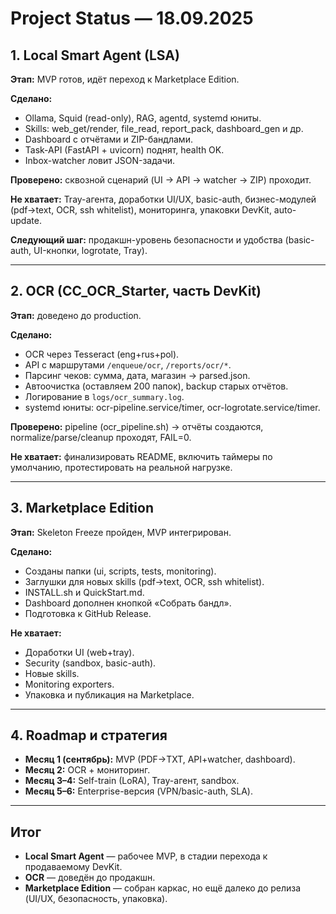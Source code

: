 # Project Status — 18.09.2025

## 1. Local Smart Agent (LSA)
**Этап:** MVP готов, идёт переход к Marketplace Edition.  

**Сделано:**  
- Ollama, Squid (read-only), RAG, agentd, systemd юниты.  
- Skills: web_get/render, file_read, report_pack, dashboard_gen и др.  
- Dashboard с отчётами и ZIP-бандлами.  
- Task-API (FastAPI + uvicorn) поднят, health OK.  
- Inbox-watcher ловит JSON-задачи.  

**Проверено:** сквозной сценарий (UI → API → watcher → ZIP) проходит.  

**Не хватает:** Tray-агента, доработки UI/UX, basic-auth, бизнес-модулей (pdf→text, OCR, ssh whitelist), мониторинга, упаковки DevKit, auto-update.  

**Следующий шаг:** продакшн-уровень безопасности и удобства (basic-auth, UI-кнопки, logrotate, Tray).  

---

## 2. OCR (CC_OCR_Starter, часть DevKit)
**Этап:** доведено до production.  

**Сделано:**  
- OCR через Tesseract (eng+rus+pol).  
- API с маршрутами `/enqueue/ocr`, `/reports/ocr/*`.  
- Парсинг чеков: сумма, дата, магазин → parsed.json.  
- Автоочистка (оставляем 200 папок), backup старых отчётов.  
- Логирование в `logs/ocr_summary.log`.  
- systemd юниты: ocr-pipeline.service/timer, ocr-logrotate.service/timer.  

**Проверено:** pipeline (ocr_pipeline.sh) → отчёты создаются, normalize/parse/cleanup проходят, FAIL=0.  

**Не хватает:** финализировать README, включить таймеры по умолчанию, протестировать на реальной нагрузке.  

---

## 3. Marketplace Edition
**Этап:** Skeleton Freeze пройден, MVP интегрирован.  

**Сделано:**  
- Созданы папки (ui, scripts, tests, monitoring).  
- Заглушки для новых skills (pdf→text, OCR, ssh whitelist).  
- INSTALL.sh и QuickStart.md.  
- Dashboard дополнен кнопкой «Собрать бандл».  
- Подготовка к GitHub Release.  

**Не хватает:**  
- Доработки UI (web+tray).  
- Security (sandbox, basic-auth).  
- Новые skills.  
- Monitoring exporters.  
- Упаковка и публикация на Marketplace.  

---

## 4. Roadmap и стратегия
- **Месяц 1 (сентябрь):** MVP (PDF→TXT, API+watcher, dashboard).  
- **Месяц 2:** OCR + мониторинг.  
- **Месяц 3–4:** Self-train (LoRA), Tray-агент, sandbox.  
- **Месяц 5–6:** Enterprise-версия (VPN/basic-auth, SLA).  

---

## Итог
- **Local Smart Agent** — рабочее MVP, в стадии перехода к продаваемому DevKit.  
- **OCR** — доведён до продакшн.  
- **Marketplace Edition** — собран каркас, но ещё далеко до релиза (UI/UX, безопасность, упаковка).  

